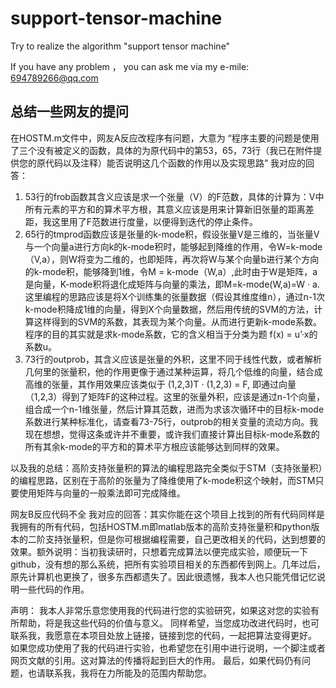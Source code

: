 # support-tensor-machine
Try to realize the algorithm "support tensor machine"

If you have any problem ， you can ask me via my e-mile: 694789266@qq.com

## 总结一些网友的提问

在HOSTM.m文件中，网友A反应改程序有问题，大意为 “程序主要的问题是使用了三个没有被定义的函数，具体的为原代码中的第53，65，73行（我已在附件提供您的原代码以及注释）能否说明这几个函数的作用以及实现思路”
我对应的回答：
1.	53行的frob函数其含义应该是求一个张量（V）的F范数，具体的计算为：V中所有元素的平方和的算术平方根，其意义应该是用来计算新旧张量的距离差距，我这里用了F范数进行度量，以便得到迭代的停止条件。
2.	65行的tmprod函数应该是张量的k-mode积，假设张量V是三维的，当张量V与一个向量a进行方向k的k-mode积时，能够起到降维的作用，令W=k-mode（V,a），则W将变为二维的，也即矩阵，再次将W与某个向量b进行某个方向的k-mode积，能够降到1维，令M = k-mode（W,a）,此时由于W是矩阵，a是向量，K-mode积将退化成矩阵与向量的乘法，即M=k-mode(W,a)=W · a. 这里编程的思路应该是将X个训练集的张量数据（假设其维度维n），通过n-1次k-mode积降成1维的向量，得到X个向量数据，然后用传统的SVM的方法，计算这样得到的SVM的系数，其表现为某个向量。从而进行更新k-mode系数。程序的目的其实就是求k-mode系数，它的含义相当于分类为题  f(x) = u’·x的系数u。
3.	73行的outprob，其含义应该是张量的外积，这里不同于线性代数，或者解析几何里的张量积，他的作用更像于通过某种运算，将几个低维的向量，结合成高维的张量，其作用效果应该类似于 (1,2,3)T · (1,2,3) = F, 即通过向量（1,2,3）得到了矩阵F的这种过程。这里的张量外积，应该是通过n-1个向量，组合成一个n-1维张量，然后计算其范数，进而为求该次循环中的目标k-mode系数进行某种标准化，请查看73-75行，outprob的相关变量的流动方向。我现在想想，觉得这条或许并不重要，或许我们直接计算出目标k-mode系数的所有其余k-mode的平方和的算术平方根应该能够达到同样的效果。

以及我的总结：高阶支持张量积的算法的编程思路完全类似于STM（支持张量积）的编程思路，区别在于高阶的张量为了降维使用了k-mode积这个映射，而STM只要使用矩阵与向量的一般乘法即可完成降维。

网友B反应代码不全
我对应的回答：其实你能在这个项目上找到的所有代码同样是我拥有的所有代码，包括HOSTM.m即matlab版本的高阶支持张量积和python版本的二阶支持张量积，但是你可根据编程需要，自己更改相关的代码，达到想要的效果。额外说明：当初我读研时，只想着完成算法以便完成实验，顺便玩一下github，没有想的那么系统，把所有实验项目相关的东西都传到网上。几年过后，原先计算机也更换了，很多东西都遗失了。因此很遗憾，我本人也只能凭借记忆说明一些代码的作用。

声明：
我本人非常乐意您使用我的代码进行您的实验研究，如果这对您的实验有所帮助，将是我这些代码的价值与意义。
同样希望，当您成功改进代码时，也可联系我，我愿意在本项目处放上链接，链接到您的代码，一起把算法变得更好。
如果您成功使用了我的代码进行实验，也希望您在引用中进行说明，一个脚注或者网页文献的引用。这对算法的传播将起到巨大的作用。
最后，如果代码仍有问题，也请联系我，我将在力所能及的范围内帮助您。
